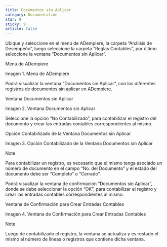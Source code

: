 ```yaml
---
title: Documentos sin Aplicar
category: Documentation
star: 9
sticky: 9
article: false
---
```


Ubique y seleccione en el menú de ADempiere, la carpeta “Análisis de Desempeño”, luego seleccione la carpeta “Reglas Contables”, por último seleccione la ventana “Documentos sin Aplicar”.

Menú de ADempiere

Imagen 1. Menú de ADempiere

Podrá visualizar la ventana “Documentos sin Aplicar”, con los diferentes registros de documentos sin aplicar en ADempiere.

Ventana Documentos sin Aplicar

Imagen 2. Ventana Documentos sin Aplicar

Seleccione la opción “No Contabilizado”, para contabilizar el registro del documento y crear las entradas contables correspondientes al mismo.

Opción Contabilizado de la Ventana Documentos sin Aplicar

Imagen 3. Opción Contabilizado de la Ventana Documentos sin Aplicar

Note

Para contabilizar un registro, es necesario que el mismo tenga asociado un número de documento en el campo “No. del Documento” y el estado del documento debe ser “Completo” o “Cerrado”.

Podrá visualizar la ventana de confirmación “Documentos sin Aplicar”, donde se debe seleccionar la opción “OK”, para contabilizar el registro y crear las entradas contables correspondientes al mismo.

Ventana de Confirmación para Crear Entradas Contables

Imagen 4. Ventana de Confirmación para Crear Entradas Contables

Note

Luego de contabilizado el registro, la ventana se actualiza y es restado el mismo al número de líneas o registros que contiene dicha ventana.